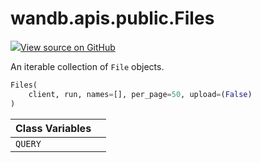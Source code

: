 # wandb.apis.public.Files

[![](https://www.tensorflow.org/images/GitHub-Mark-32px.png)View source on GitHub](https://www.github.com/wandb/client/tree/v0.11.0/wandb/apis/public.py#L1566-L1629)

An iterable collection of `File` objects.

```python
Files(
    client, run, names=[], per_page=50, upload=(False)
)
```

| Class Variables |  |
| :--- | :--- |
| `QUERY` |  |

